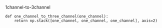 1channel-to-3channel

```
def one_channel_to_three_channel(one_channel):
    return np.stack([one_channel, one_channel, one_channel], axis=2)


```
